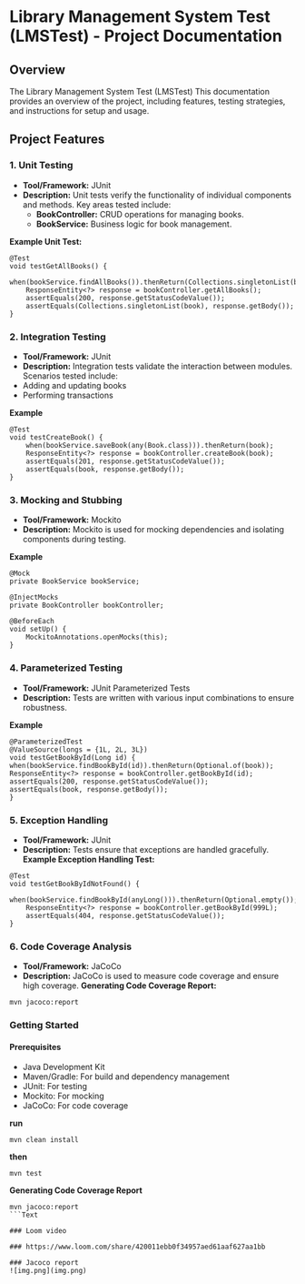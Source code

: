 # Library Management System Test (LMSTest) - Project Documentation

## Overview

The Library Management System Test (LMSTest) This documentation provides an overview of the project, including features, testing strategies, and instructions for setup and usage.

## Project Features

### 1. Unit Testing

- **Tool/Framework:** JUnit
- **Description:** Unit tests verify the functionality of individual components and methods. Key areas tested include:
    - **BookController:** CRUD operations for managing books.
    - **BookService:** Business logic for book management.

**Example Unit Test:**
```
@Test
void testGetAllBooks() {
    when(bookService.findAllBooks()).thenReturn(Collections.singletonList(book));
    ResponseEntity<?> response = bookController.getAllBooks();
    assertEquals(200, response.getStatusCodeValue());
    assertEquals(Collections.singletonList(book), response.getBody());
}
```

### 2. Integration Testing
- **Tool/Framework:** JUnit
- **Description:** Integration tests validate the interaction between modules. Scenarios tested include:
- Adding and updating books
- Performing transactions

**Example**

```
@Test
void testCreateBook() {
    when(bookService.saveBook(any(Book.class))).thenReturn(book);
    ResponseEntity<?> response = bookController.createBook(book);
    assertEquals(201, response.getStatusCodeValue());
    assertEquals(book, response.getBody());
}
```

### 3.  Mocking and Stubbing
- **Tool/Framework:** Mockito
- **Description:** Mockito is used for mocking dependencies and isolating components during testing.

**Example**
```
@Mock
private BookService bookService;

@InjectMocks
private BookController bookController;

@BeforeEach
void setUp() {
    MockitoAnnotations.openMocks(this);
}
```


### 4. Parameterized Testing
- **Tool/Framework:** JUnit Parameterized Tests
- **Description:** Tests are written with various input combinations to ensure robustness.

**Example**
```
@ParameterizedTest
@ValueSource(longs = {1L, 2L, 3L})
void testGetBookById(Long id) {
when(bookService.findBookById(id)).thenReturn(Optional.of(book));
ResponseEntity<?> response = bookController.getBookById(id);
assertEquals(200, response.getStatusCodeValue());
assertEquals(book, response.getBody());
}
```

### 5. Exception Handling
   - **Tool/Framework:** JUnit
   - **Description:** Tests ensure that exceptions are handled gracefully.
   **Example Exception Handling Test:**

```
@Test
void testGetBookByIdNotFound() {
    when(bookService.findBookById(anyLong())).thenReturn(Optional.empty());
    ResponseEntity<?> response = bookController.getBookById(999L);
    assertEquals(404, response.getStatusCodeValue());
}
```
### 6. Code Coverage Analysis
   - **Tool/Framework:** JaCoCo
   - **Description:** JaCoCo is used to measure code coverage and ensure high coverage.
   **Generating Code Coverage Report:**
```
mvn jacoco:report
```
### Getting Started
#### Prerequisites
- Java Development Kit
- Maven/Gradle: For build and dependency management
- JUnit: For testing
- Mockito: For mocking
- JaCoCo: For code coverage

**run**
```
mvn clean install
```
**then**
```
mvn test
```
**Generating Code Coverage Report**
```
mvn jacoco:report
```Text

### Loom video

### https://www.loom.com/share/420011ebb0f34957aed61aaf627aa1bb

### Jacoco report
![img.png](img.png)